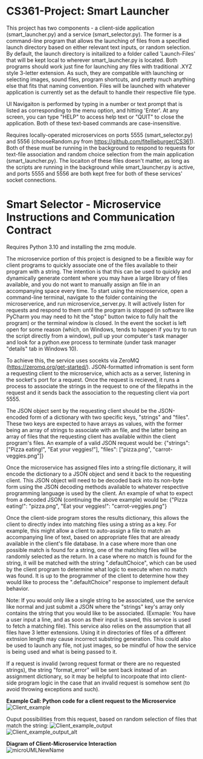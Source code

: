 ﻿# CS361-Project: Smart Launcher
This project has two components - a client-side application (smart_launcher.py) and a service (smart_selector.py). The former is a command-line program that allows the launching of files from a specified launch directory based on either relevant text inputs, or random selection. By default, the launch directory is initailized to a folder called 'Launch-Files' that will be kept local to wherever smart_launcher.py is located. Both programs should work just fine for launching any files with traditional .XYZ style 3-letter extension. As such, they are compatible with launching or selecting images, sound files, program shortcuts, and pretty much anything else that fits that naming convention. Files will be launched with whatever application is currently set as the default to handle their respective file type.  

UI Navigaiton is performed by typing in a number or text prompt that is listed as corresponding to the menu option, and hitting 'Enter'. At any screen, you can type "HELP" to access help text or "QUIT" to close the application. Both of these text-based commands are case-insensitive.  

Requires locally-operated microservices on ports 5555 (smart_selector.py) and 5556 (chooseRandom.py from https://github.com/fitellieburger/CS361). Both of these must be running in the background to respond to requests for text-file association and random choice selection from the main application (smart_launcher.py). The locaiton of these files doesn't matter, as long as the scripts are running in the background while smart_launcher.py is active, and ports 5555 and 5556 are both kept free for both of these services' socket connections.  

# Smart Selector - Microservice Instructions and Communication Contract
Requires Python 3.10 and installing the zmq module.  

The microservice portion of this project is designed to be a flexible way for client programs to quickly associate one of the files available to their program with a string. The intention is that this can be used to quickly and dynamically generate content where you may have a large library of files available, and you do not want to manually assign an file in an accompanying space every time. To start using the microservice, open a command-line terminal, navigate to the folder containing the microserverice, and run microservice_server.py. It will actively listen for requests and respond to them until the program is stopped (in software like PyCharm you may need to hit the "stop" button twice to fully halt the program) or the terminal window is closed. In the event the socket is left open for some reason (which, on Windows, tends to happen if you try to run the script directly from a window), pull up your computer's task manager and look for a python.exe process to terminate (under task manager "details" tab in Windows 10).  

To achieve this, the service uses socekts via ZeroMQ (https://zeromq.org/get-started/). JSON-formatted infromation is sent form a requesting client to the microservice, which acts as a server, listening in the socket's port for a request. Once the request is recieved, it runs a process to associate the strings in the request to one of the filepaths in the request and it sends back the association to the requesting client via port 5555.  

The JSON object sent by the requesting client should be the JSON-encoded form of a dictionary with two specific keys, "strings" and "files". These two keys are expected to have arrays as values, with the former being an array of strings to associate with an file, and the latter being an array of files that the requesting client has available within the client program's files. An example of a valid JSON request would be: {"strings": ["Pizza eating!", "Eat your veggies!"], "files": ["pizza.png", "carrot-veggies.png"]}  

Once the microservice has assigned files into a string:file dictionary, it will encode the dictionary to a JSON object and send it back to the requesting client. This JSON object will need to be decoded back into its non-byte form using the JSON decoding methods available to whatever respective programming language is used by the client. An example of what to expect from a decoded JSON (continuing the above example) would be: {"Pizza eating!": "pizza.png", "Eat your veggies!": "carrot-veggies.png"}  

Once the client-side program stores the results dictionary, this allows the client to directly index into matching files using a string as a key. For example, this might allow a client to auto-assign a file to match an accompanying line of text, based on appropriate files that are already available in the client's file database. In a case where more than one possible match is found for a string, one of the matching files will be randomly selected as the return. In a case where no match is found for the string, it will be matched with the string ".defaultChoice", which can be used by the client program to determine what logic to execute when no match was found. It is up to the programmer of the client to determine how they would like to process the ".defaultChoice" response to implement default behavior.  

Note: If you would only like a single string to be associated, use the service like normal and just submit a JSON where the "strings" key's array only contains the string that you would like to be associated. (Exmaple: You have a user input a line, and as soon as their input is saved, this service is used to fetch a matching file). This service also relies on the assumption that all files have 3 letter extensions. Using it in directories of files of a different extnsion length may cause incorrect substring generation. This could also be used to launch any file, not just images, so be mindful of how the service is being used and what is being passed to it.  

If a request is invalid (wrong request format or there are no requested strings), the string "format_error" will be sent back instead of an assignment dictionary, so it may be helpful to incorpoate that into client-side program logic in the case that an invalid request is somehow sent (to avoid throwing exceptions and such).  

**Example Call: Python code for a client request to the Microservice**  
![Client_example](https://user-images.githubusercontent.com/87739732/218598540-661d682c-24f1-4fa8-8d1b-ea57fa041b98.JPG)  
 
 Ouput possibilities from this request, based on random selection of files that match the string:
![Client_example_output](https://user-images.githubusercontent.com/87739732/218598629-0a099459-4bcd-4b52-aee7-f18d88e08a46.JPG)  
![Client_example_output_alt](https://user-images.githubusercontent.com/87739732/218598636-1697d6bc-71f5-4adb-9c86-92bc04a80d24.JPG)  
  
**Diagram of Client-Microservice Interaction**  
![microUMLNewName](https://user-images.githubusercontent.com/87739732/217414999-c40c4227-807c-47ef-a3c4-c5b43f6efeb1.JPG)


